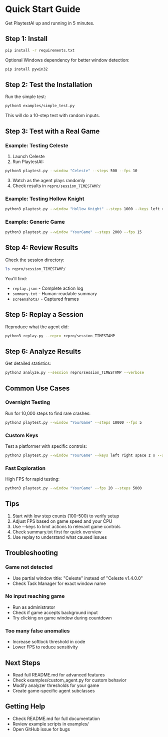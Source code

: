 # Quick Start Guide

Get PlaytestAI up and running in 5 minutes.

## Step 1: Install

```bash
pip install -r requirements.txt
```

Optional Windows dependency for better window detection:
```bash
pip install pywin32
```

## Step 2: Test the Installation

Run the simple test:
```bash
python3 examples/simple_test.py
```

This will do a 10-step test with random inputs.

## Step 3: Test with a Real Game

### Example: Testing Celeste

1. Launch Celeste
2. Run PlaytestAI:
```bash
python3 playtest.py --window "Celeste" --steps 500 --fps 10
```

3. Watch as the agent plays randomly
4. Check results in `repro/session_TIMESTAMP/`

### Example: Testing Hollow Knight

```bash
python3 playtest.py --window "Hollow Knight" --steps 1000 --keys left right up down z x c
```

### Example: Generic Game

```bash
python3 playtest.py --window "YourGame" --steps 2000 --fps 15
```

## Step 4: Review Results

Check the session directory:
```bash
ls repro/session_TIMESTAMP/
```

You'll find:
- `replay.json` - Complete action log
- `summary.txt` - Human-readable summary
- `screenshots/` - Captured frames

## Step 5: Replay a Session

Reproduce what the agent did:
```bash
python3 replay.py --repro repro/session_TIMESTAMP
```

## Step 6: Analyze Results

Get detailed statistics:
```bash
python3 analyze.py --session repro/session_TIMESTAMP --verbose
```

## Common Use Cases

### Overnight Testing

Run for 10,000 steps to find rare crashes:
```bash
python3 playtest.py --window "YourGame" --steps 10000 --fps 5
```

### Custom Keys

Test a platformer with specific controls:
```bash
python3 playtest.py --window "YourGame" --keys left right space z x --steps 2000
```

### Fast Exploration

High FPS for rapid testing:
```bash
python3 playtest.py --window "YourGame" --fps 20 --steps 5000
```

## Tips

1. Start with low step counts (100-500) to verify setup
2. Adjust FPS based on game speed and your CPU
3. Use --keys to limit actions to relevant game controls
4. Check summary.txt first for quick overview
5. Use replay to understand what caused issues

## Troubleshooting

### Game not detected
- Use partial window title: "Celeste" instead of "Celeste v1.4.0.0"
- Check Task Manager for exact window name

### No input reaching game
- Run as administrator
- Check if game accepts background input
- Try clicking on game window during countdown

### Too many false anomalies
- Increase softlock threshold in code
- Lower FPS to reduce sensitivity

## Next Steps

- Read full README.md for advanced features
- Check examples/custom_agent.py for custom behavior
- Modify analyzer thresholds for your game
- Create game-specific agent subclasses

## Getting Help

- Check README.md for full documentation
- Review example scripts in examples/
- Open GitHub issue for bugs

